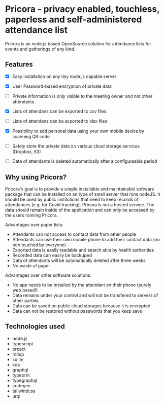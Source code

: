 # Pricora - privacy enabled, touchless, paperless and self-administered attendance list

Pricora is an node.js based OpenSource solution for attendance lists for events and gatherings of any kind.

## Features

- [x] Easy installation on any tiny node.js capable server
- [x] User Password-based encryption of private data
- [ ] Private information is only visible to the meeting owner and not other attendants
- [x] Lists of attendans can be exported to csv files
- [ ] Lists of attendans can be exported to xlsx files
- [x] Possibility to add personal data using your own mobile device by scanning QR code
- [ ] Safely store the private data on various cloud storage services (Dropbox, S3)
- [ ] Data of attendants is deleted automatically after a configureable period


## Why using Pricora?

Pricora's goal is to provide a simple installable and maintainable software package that can be installed on an type of small server that runs nodeJS.
It should be used by public institutions that need to keep records of attendances (e.g. for Covid tracking). Pricora is not a hosted service. The data should remain inside of the application and can only be accessed by the users running Pricora. 

Advantages over paper lists:
- Attendants can not access to contact data from other people
- Attendants can use their own mobile phone to add their contact data (no pen touched by everyone)
- Exported data is easily readable and search able by health authorities
- Recorded data can easily be backuped
- Data of attendants will be automatically deleted after three weeks
- No waste of paper 

Advantages over other software solutions:
- No app needs to be installed by the attendant on their phone (purely web based!)
- Data remains under your control and will not be transfered to servers of other parties
- Data can be saved on public cloud storages because it is encrypted
- Data can not be restored without passwords that you keep save


## Technologies used

- node.js
- typescript
- preact
- rollup
- sqlite
- koa
- graphql
- typeorm
- typegraphql
- codegen
- tailwindcss
- urql

